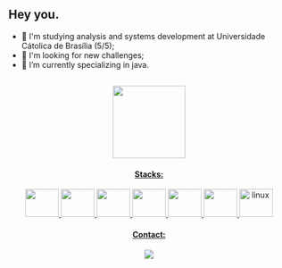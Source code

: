 ## Hey you.
- 👋 I'm studying analysis and systems development at Universidade Cátolica de Brasília (5/5);
- 👀 I'm looking for new challenges;
- 🌱 I’m currently specializing in java.
<header
<div>
  <a href="https://github.com/SaintArthurG">    
    
</div>

  ##
  
  <img height="130cm" src="https://github-readme-stats.vercel.app/api/top-langs/?username=saintarthurg&layout=compact&langs_count=16&theme=blue-green"/> 
  <h4>Stacks:</h4>
  <div style="display: inline_block">   
  <img height="50" width="60" src="https://cdn.jsdelivr.net/gh/devicons/devicon@latest/icons/java/java-original-wordmark.svg" />           
  <img height="50" width="60" src="https://cdn.jsdelivr.net/gh/devicons/devicon@latest/icons/spring/spring-original-wordmark.svg" />     
  <img height="50" width="60" src="https://cdn.jsdelivr.net/gh/devicons/devicon@latest/icons/react/react-original-wordmark.svg" />
  <img height="50" width="60" src="https://cdn.jsdelivr.net/gh/devicons/devicon@latest/icons/angularjs/angularjs-original-wordmark.svg" />
  <img height="50" width="60" src="https://cdn.jsdelivr.net/gh/devicons/devicon@latest/icons/git/git-original-wordmark.svg" />
  <img height="50" width="60" src="https://cdn.jsdelivr.net/gh/devicons/devicon@latest/icons/mysql/mysql-original-wordmark.svg" />
  <img title="linux" height="50" width="60" src="https://cdn.jsdelivr.net/gh/devicons/devicon/icons/linux/linux-original.svg" />
  
  
  </div>
  <div>
  <h4>Contact:</h4>
  <a href="https://www.linkedin.com/in/arthur-godoy-56a986221" target="_blank"><img loading="lazy" src="https://img.shields.io/badge/-LinkedIn-%230077B5?style=for-the-badge&logo=linkedin&logoColor=white" target="_blank"></a>   
  </div>
          
